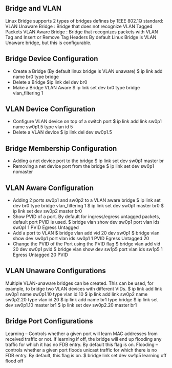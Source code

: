 ## Bridge and VLAN
Linux Bridge supports 2 types of bridges defines by 1EEE 802.1Q standard:
VLAN Unaware Bridge : Bridge that does not recognize VLAN Tagged Packets
VLAN Aware Bridge : Bridge that recognizes packets with VLAN Tag and Insert or Remove Tag Headers
By default Linux Bridge  is VLAN Unaware bridge, but this is configurable.
## Bridge Device Configuration
* Create a Bridge (By default linux bridge is VLAN unaware)
$ ip link add name br0 type bridge
* Delete a Bridge
$ip link del dev br0
* Make a Bridge VLAN Aware
$ ip link set dev br0 type bridge vlan_filtering 1

## VLAN Device Configuration
* Configure VLAN device on top of a switch port
$ ip link add link sw0p1 name sw0p1.5 type vlan id 5
* Delete a VLAN device
$ ip link del dev sw0p1.5
## Bridge Membership Configuration
* Adding a net device port to the bridge
$ ip link set dev sw0p1 master br
* Removing a net device port from the bridge
$ ip link set dev sw0p1 nomaster
## VLAN Aware Configuration
* Adding 2 ports sw0p1 and sw0p2 to a VLAN aware bridge
$ ip link set dev br0 type bridge vlan_filtering 1 
$ ip link set dev sw0p1 master br0 
$ ip link set dev sw0p2 master br0
* Show PVID of a port. By default for ingress/egress untagged packets, default port PVID is used.
$ bridge vlan show dev sw0p1 
port         vlan ids 
sw0p1         1     PVID Egress Untagged
* Add a port to VLAN
$ bridge vlan add vid 20 dev sw0p1 
$ bridge vlan show dev sw0p1 
port         vlan ids 
sw0p1           1   PVID Egress Untagged 20
* Change the PVID of the Port using the PVID flag
$ bridge vlan add vid 20 dev sw0p1 pvid 
$ bridge vlan show dev sw1p5 
port         vlan ids 
sw1p5          1 Egress Untagged 20 PVID
## VLAN Unaware Configurations
Multiple VLAN-unaware bridges can be created. This can be used, for example, to bridge two VLAN devices with different VIDs.
$ ip link add link sw0p1 name sw0p1.10 type vlan id 10 
$ ip link add link sw0p2 name sw0p2.20 type vlan id 20
$ ip link add name br1 type bridge
$ ip link set dev sw0p1.10 master br1 
$ ip link set dev sw0p2.20 master br1
## Bridge Port Configurations
 Learning – Controls whether a given port will learn MAC addresses from received traffic or not. 
 If learning if off, the bridge will end up flooding any traffic for which it has no FDB entry. By default this flag is on.
 Flooding – controls whether a given port floods unicast traffic for which there is no FDB entry. By default, this flag is on.
       $ bridge link set dev sw1p5 learning off flood off